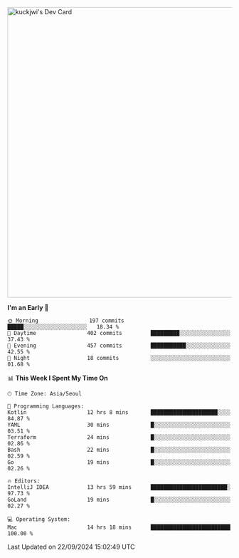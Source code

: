 <a href="https://app.daily.dev/kuckhwancho"><img src="https://api.daily.dev/devcards/v2/efef39c8028947428b3c0b486b9cd9b6.png?r=iz2&type=wide" width="652" alt="kuckjwi's Dev Card"/></a>

<!--START_SECTION:waka-->
**I'm an Early 🐤** 

```text
🌞 Morning                197 commits         █████░░░░░░░░░░░░░░░░░░░░   18.34 % 
🌆 Daytime                402 commits         █████████░░░░░░░░░░░░░░░░   37.43 % 
🌃 Evening                457 commits         ███████████░░░░░░░░░░░░░░   42.55 % 
🌙 Night                  18 commits          ░░░░░░░░░░░░░░░░░░░░░░░░░   01.68 % 
```


📊 **This Week I Spent My Time On** 

```text
🕑︎ Time Zone: Asia/Seoul

💬 Programming Languages: 
Kotlin                   12 hrs 8 mins       █████████████████████░░░░   84.87 % 
YAML                     30 mins             █░░░░░░░░░░░░░░░░░░░░░░░░   03.51 % 
Terraform                24 mins             █░░░░░░░░░░░░░░░░░░░░░░░░   02.86 % 
Bash                     22 mins             █░░░░░░░░░░░░░░░░░░░░░░░░   02.59 % 
Go                       19 mins             █░░░░░░░░░░░░░░░░░░░░░░░░   02.26 % 

🔥 Editors: 
IntelliJ IDEA            13 hrs 59 mins      ████████████████████████░   97.73 % 
GoLand                   19 mins             █░░░░░░░░░░░░░░░░░░░░░░░░   02.27 % 

💻 Operating System: 
Mac                      14 hrs 18 mins      █████████████████████████   100.00 % 
```


 Last Updated on 22/09/2024 15:02:49 UTC
<!--END_SECTION:waka-->
